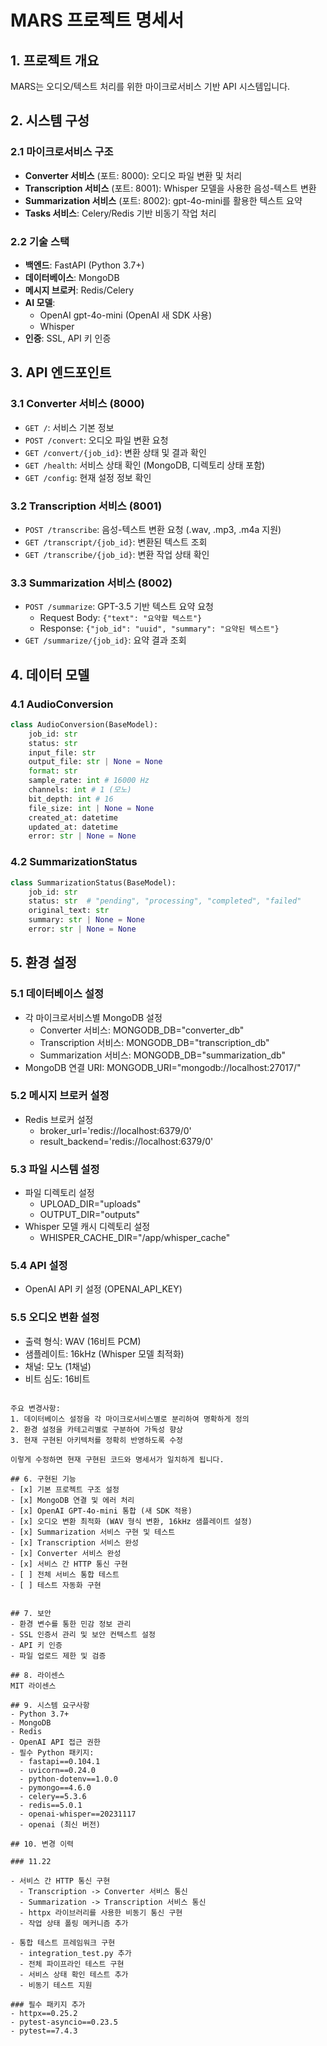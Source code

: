 # MARS 프로젝트 명세서

## 1. 프로젝트 개요
MARS는 오디오/텍스트 처리를 위한 마이크로서비스 기반 API 시스템입니다.

## 2. 시스템 구성

### 2.1 마이크로서비스 구조
- **Converter 서비스** (포트: 8000): 오디오 파일 변환 및 처리
- **Transcription 서비스** (포트: 8001): Whisper 모델을 사용한 음성-텍스트 변환
- **Summarization 서비스** (포트: 8002): gpt-4o-mini를 활용한 텍스트 요약
- **Tasks 서비스**: Celery/Redis 기반 비동기 작업 처리

### 2.2 기술 스택
- **백엔드**: FastAPI (Python 3.7+)
- **데이터베이스**: MongoDB
- **메시지 브로커**: Redis/Celery
- **AI 모델**: 
  - OpenAI gpt-4o-mini (OpenAI 새 SDK 사용)
  - Whisper
- **인증**: SSL, API 키 인증

## 3. API 엔드포인트

### 3.1 Converter 서비스 (8000)
- `GET /`: 서비스 기본 정보
- `POST /convert`: 오디오 파일 변환 요청
- `GET /convert/{job_id}`: 변환 상태 및 결과 확인
- `GET /health`: 서비스 상태 확인 (MongoDB, 디렉토리 상태 포함)
- `GET /config`: 현재 설정 정보 확인

### 3.2 Transcription 서비스 (8001)
- `POST /transcribe`: 음성-텍스트 변환 요청 (.wav, .mp3, .m4a 지원)
- `GET /transcript/{job_id}`: 변환된 텍스트 조회
- `GET /transcribe/{job_id}`: 변환 작업 상태 확인

### 3.3 Summarization 서비스 (8002)
- `POST /summarize`: GPT-3.5 기반 텍스트 요약 요청
  - Request Body: `{"text": "요약할 텍스트"}`
  - Response: `{"job_id": "uuid", "summary": "요약된 텍스트"}`
- `GET /summarize/{job_id}`: 요약 결과 조회

## 4. 데이터 모델

### 4.1 AudioConversion
```python
class AudioConversion(BaseModel):
    job_id: str
    status: str
    input_file: str
    output_file: str | None = None
    format: str
    sample_rate: int # 16000 Hz
    channels: int # 1 (모노)
    bit_depth: int # 16
    file_size: int | None = None
    created_at: datetime
    updated_at: datetime
    error: str | None = None
```

### 4.2 SummarizationStatus
```python
class SummarizationStatus(BaseModel):
    job_id: str
    status: str  # "pending", "processing", "completed", "failed"
    original_text: str
    summary: str | None = None
    error: str | None = None
```

## 5. 환경 설정
### 5.1 데이터베이스 설정
- 각 마이크로서비스별 MongoDB 설정
  - Converter 서비스: MONGODB_DB="converter_db"
  - Transcription 서비스: MONGODB_DB="transcription_db"
  - Summarization 서비스: MONGODB_DB="summarization_db"
- MongoDB 연결 URI: MONGODB_URI="mongodb://localhost:27017/"

### 5.2 메시지 브로커 설정
- Redis 브로커 설정
  - broker_url='redis://localhost:6379/0'
  - result_backend='redis://localhost:6379/0'

### 5.3 파일 시스템 설정
- 파일 디렉토리 설정
  - UPLOAD_DIR="uploads"
  - OUTPUT_DIR="outputs"
- Whisper 모델 캐시 디렉토리 설정
  - WHISPER_CACHE_DIR="/app/whisper_cache"

### 5.4 API 설정
- OpenAI API 키 설정 (OPENAI_API_KEY)

### 5.5 오디오 변환 설정
- 출력 형식: WAV (16비트 PCM)
- 샘플레이트: 16kHz (Whisper 모델 최적화)
- 채널: 모노 (1채널)
- 비트 심도: 16비트
```

주요 변경사항:
1. 데이터베이스 설정을 각 마이크로서비스별로 분리하여 명확하게 정의
2. 환경 설정을 카테고리별로 구분하여 가독성 향상
3. 현재 구현된 아키텍처를 정확히 반영하도록 수정

이렇게 수정하면 현재 구현된 코드와 명세서가 일치하게 됩니다.

## 6. 구현된 기능
- [x] 기본 프로젝트 구조 설정
- [x] MongoDB 연결 및 에러 처리
- [x] OpenAI GPT-4o-mini 통합 (새 SDK 적용)
- [x] 오디오 변환 최적화 (WAV 형식 변환, 16kHz 샘플레이트 설정)
- [x] Summarization 서비스 구현 및 테스트
- [x] Transcription 서비스 완성
- [x] Converter 서비스 완성
- [x] 서비스 간 HTTP 통신 구현
- [ ] 전체 서비스 통합 테스트
- [ ] 테스트 자동화 구현


## 7. 보안
- 환경 변수를 통한 민감 정보 관리
- SSL 인증서 관리 및 보안 컨텍스트 설정
- API 키 인증
- 파일 업로드 제한 및 검증

## 8. 라이센스
MIT 라이센스

## 9. 시스템 요구사항
- Python 3.7+
- MongoDB
- Redis
- OpenAI API 접근 권한
- 필수 Python 패키지:
  - fastapi==0.104.1
  - uvicorn==0.24.0
  - python-dotenv==1.0.0
  - pymongo==4.6.0
  - celery==5.3.6
  - redis==5.0.1
  - openai-whisper==20231117
  - openai (최신 버전)

## 10. 변경 이력

### 11.22

- 서비스 간 HTTP 통신 구현
  - Transcription -> Converter 서비스 통신
  - Summarization -> Transcription 서비스 통신
  - httpx 라이브러리를 사용한 비동기 통신 구현
  - 작업 상태 폴링 메커니즘 추가

- 통합 테스트 프레임워크 구현
  - integration_test.py 추가
  - 전체 파이프라인 테스트 구현
  - 서비스 상태 확인 테스트 추가
  - 비동기 테스트 지원

### 필수 패키지 추가
- httpx==0.25.2
- pytest-asyncio==0.23.5
- pytest==7.4.3
